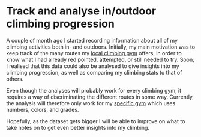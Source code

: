 # Track and analyse in/outdoor climbing progression

A couple of month ago I started recording information about all of my climbing activities both in- and outdoors. Initially, my main motivation was to keep track of the many routes my [local climbing gym](https://www.kletterzentrum-innsbruck.at/en/) offers, in order to know what I had already red pointed, attempted, or still needed to try. Soon, I realised that this data could also be analysed to give insights into my climbing progression, as well as comparing my climbing stats to that of others.

Even though the analyses will probably work for every climbing gym, it requires a way of discriminating the different routes in some way.
Currently, the analysis will therefore only work for my [specific gym](https://www.kletterzentrum-innsbruck.at/en/) which uses numbers, colors, and grades.

Hopefully, as the dataset gets bigger I will be able to improve on what to take notes on to get even better insights into my climbing.
